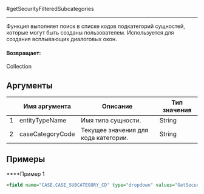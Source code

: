 #getSecurityFilteredSubcategories

---

Функция выполняет поиск в списке кодов подкатегорий сущностей, которые могут быть созданы пользователем. Используется для создания всплывающих диалоговых окон.

#### Возвращает:

Collection<LabelValueBean>

## Аргументы

|  | Имя аргумента | Описание | Тип значения |
| --- | --- | --- | --- |
| 1 | entityTypeName | Имя типа сущности. | String |
| 2 | caseCategoryCode | Текущее значения для кода категории. | String |

## Примеры

****Пример 1
```xml
<field name="CASE.CASE_SUBCATEGORY_CD" type="dropdown" values="GetSecurityFilteredSubcategories('CASE', CASE.CASE_CATEGORY_CD)"><label><message key="field.case.case_category_cd.label.txt" /></label></field>
```

